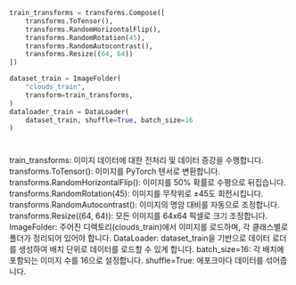 ```python
train_transforms = transforms.Compose([
    transforms.ToTensor(),
    transforms.RandomHorizontalFlip(),
    transforms.RandomRotation(45),
    transforms.RandomAutocontrast(),
    transforms.Resize((64, 64))
])

dataset_train = ImageFolder(
    "clouds_train",
    transform=train_transforms,
)
dataloader_train = DataLoader(
    dataset_train, shuffle=True, batch_size=16
)
```

# 
train_transforms: 이미지 데이터에 대한 전처리 및 데이터 증강을 수행합니다.
transforms.ToTensor(): 이미지를 PyTorch 텐서로 변환합니다.
transforms.RandomHorizontalFlip(): 이미지를 50% 확률로 수평으로 뒤집습니다.
transforms.RandomRotation(45): 이미지를 무작위로 ±45도 회전시킵니다.
transforms.RandomAutocontrast(): 이미지의 명암 대비를 자동으로 조정합니다.
transforms.Resize((64, 64)): 모든 이미지를 64x64 픽셀로 크기 조정합니다.
ImageFolder: 주어진 디렉토리(clouds_train)에서 이미지를 로드하며, 각 클래스별로 폴더가 정리되어 있어야 합니다.
DataLoader: dataset_train을 기반으로 데이터 로더를 생성하여 배치 단위로 데이터를 로드할 수 있게 합니다.
batch_size=16: 각 배치에 포함되는 이미지 수를 16으로 설정합니다.
shuffle=True: 에포크마다 데이터를 섞어줍니다.
